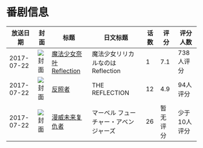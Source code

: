# 番剧信息

|放送日期|封面|标题|日文标题|话数|评分|评分人数|
|---|---|---|---|---|---|---|
|2017-07-22|![封面](https://lain.bgm.tv/pic/cover/c/31/7e/68284_8yMFM.jpg)|[魔法少女奈叶 Reflection](https://bangumi.tv/subject/68284)|魔法少女リリカルなのは Reflection|1|7.1|738人评分|
|2017-07-22|![封面](https://lain.bgm.tv/pic/cover/c/d7/85/151974_j3a4I.jpg)|[反照者](https://bangumi.tv/subject/151974)|THE REFLECTION|12|4.9|94人评分|
|2017-07-22|![封面](https://lain.bgm.tv/pic/cover/c/d7/a3/210324_K64PN.jpg)|[漫威未来复仇者](https://bangumi.tv/subject/210324)|マーベル フューチャー・アベンジャーズ|26|暂无评分|少于10人评分|
